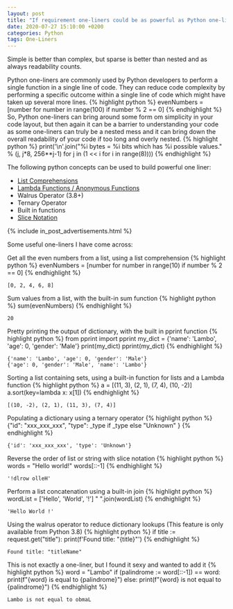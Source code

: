 ```yaml
---
layout: post
title: "If requirement one-liners could be as powerful as Python one-liners ..."
date: 2020-07-27 15:10:00 +0200
categories: Python
tags: One-Liners
---
```

Simple is better than complex, but sparse is better than nested and as always readability counts.

Python one-liners are commonly used by Python developers to perform a single function in a single line of code. They can reduce code complexity by performing a specific outcome within a single line of code which might have taken up several more lines. 
{% highlight python %}
evenNumbers = [number for number in range(100) if number % 2 == 0]
{% endhighlight %}
So, Python one-liners can bring around some form om simplicity in your code layout, but then again it can be a barrier to understanding your code as some one-liners can truly be a nested mess and it can bring down the overall readability of your code if too long and overly nested.
{% highlight python %}
print('\n'.join("%i bytes = %i bits which has %i possible values." % (j, j*8, 256**j-1) for j in (1 << i for i in range(8))))
{% endhighlight %}

The following python concepts can be used to build powerful one liner:
* [List Comprehensions](https://www.youtube.com/watch?v=P39Fqjqv5qY)
* [Lambda Functions / Anonymous Functions](https://lambrie.github.io/2020/08/19/lambda-functions)
* Walrus Operator (3.8+)
* Ternary Operator
* Built in functions
* [Slice Notation](https://lambrie.github.io/2020/07/30/list-slices)

{% include in_post_advertisements.html %}

Some useful one-liners I have come across:

Get all the even numbers from a list, using a list comprehension
{% highlight python %}
evenNumbers = [number for number in range(10) if number % 2 == 0]
{% endhighlight %}
```
[0, 2, 4, 6, 8]
```

Sum values from a list, with the built-in sum function
{% highlight python %}
sum(evenNumbers)
{% endhighlight %}
```
20
```

Pretty printing the output of dictionary, with the built in pprint function
{% highlight python %}
from pprint import pprint
my_dict = {'name': 'Lambo', 'age': 0, 'gender': 'Male'}
print(my_dict)
pprint(my_dict)
{% endhighlight %}
```
{'name': 'Lambo', 'age': 0, 'gender': 'Male'}
{'age': 0, 'gender': 'Male', 'name': 'Lambo'}
```

Sorting a list containing sets, using a built-in function for lists and a Lambda function
{% highlight python %}
a = [(11, 3), (2, 1), (7, 4), (10, -2)]
a.sort(key=lambda x: x[1])
{% endhighlight %}
```
[(10, -2), (2, 1), (11, 3), (7, 4)]
```

Populating a dictionary using a ternary operator
{% highlight python %}
{"id": "xxx_xxx_xxx", "type": _type if _type else "Unknown" }
{% endhighlight %}
```
{'id': 'xxx_xxx_xxx', 'type': 'Unknown'}
```

Reverse the order of list or string with slice notation
{% highlight python %}
words = "Hello world!"
words[::-1]
{% endhighlight %}
```
'!dlrow olleH'
```

Perform a list concatenation using a built-in join
{% highlight python %}
wordList = ['Hello', 'World', '!']
" ".join(wordList)
{% endhighlight %}
```
'Hello World !'
```

Using the walrus operator to reduce dictionary lookups (This feature is only available from Python 3.8)
{% highlight python %}
if title := request.get("title"): print(f'Found title: "{title}"')
{% endhighlight %}
```
Found title: "titleName"
```

This is not exactly a one-liner, but I found it sexy and wanted to add it
{% highlight python %}
word = "Lambo"
if (palindrome := word[::-1]) == word: print(f"{word} is equal to {palindrome}")
else: print(f"{word} is not equal to {palindrome}")
{% endhighlight %}
```
Lambo is not equal to obmaL
```